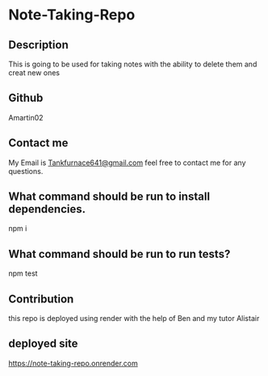 # Note-Taking-Repo

## Description

This is going to be used for taking notes with the ability to delete them and creat new ones

## Github

Amartin02

## Contact me

My Email is Tankfurnace641@gmail.com feel free to contact me for any questions.

## What command should be run to install dependencies.

npm i

## What command should be run to run tests?

npm test

## Contribution

this repo is deployed using render with the help of Ben and my tutor Alistair

## deployed site

https://note-taking-repo.onrender.com
